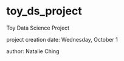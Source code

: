 # toy_ds_project
Toy Data Science Project

project creation date: Wednesday, October 1

author: Natalie Ching
